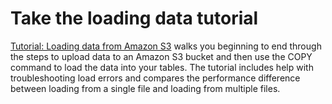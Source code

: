 # Take the loading data tutorial<a name="c_best-practices-loading-take-loading-data-tutorial"></a>

[Tutorial: Loading data from Amazon S3](tutorial-loading-data.md) walks you beginning to end through the steps to upload data to an Amazon S3 bucket and then use the COPY command to load the data into your tables\. The tutorial includes help with troubleshooting load errors and compares the performance difference between loading from a single file and loading from multiple files\.
